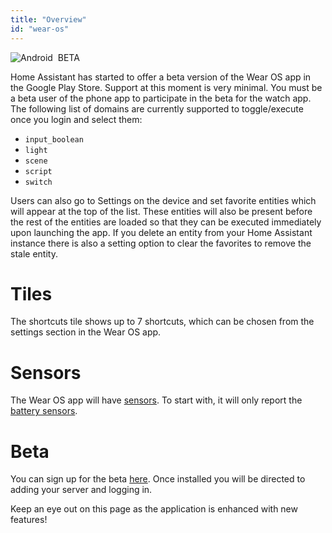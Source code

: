```yaml
---
title: "Overview"
id: "wear-os"
---
```


![Android](/assets/android.svg) &nbsp;<span class="beta">BETA</span><br />

Home Assistant has started to offer a beta version of the Wear OS app in the Google Play Store. Support at this moment is very minimal. You must be a beta user of the phone app to participate in the beta for the watch app. The following list of domains are currently supported to toggle/execute once you login and select them:

* `input_boolean`
* `light`
* `scene`
* `script`
* `switch`

Users can also go to Settings on the device and set favorite entities which will appear at the top of the list. These entities will also be present before the rest of the entities are loaded so that they can be executed immediately upon launching the app. If you delete an entity from your Home Assistant instance there is also a setting option to clear the favorites to remove the stale entity.

# Tiles

The shortcuts tile shows up to 7 shortcuts, which can be chosen from the settings section in the Wear OS app.

# Sensors

The Wear OS app will have [sensors](../core/sensors.md). To start with, it will only report the [battery sensors](../core/sensors.md#battery-sensors).

# Beta

You can sign up for the beta [here](https://play.google.com/apps/testing/io.homeassistant.companion.android). Once installed you will be directed to adding your server and logging in.

Keep an eye out on this page as the application is enhanced with new features!
